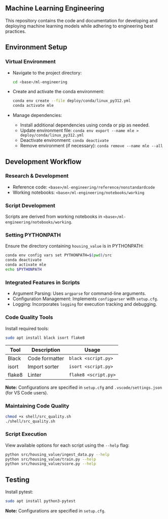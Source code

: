 ## Machine Learning Engineering

This repository contains the code and documentation for developing and deploying machine learning models while adhering to engineering best practices.

## Environment Setup

### Virtual Environment

- Navigate to the project directory:
  ```bash
  cd <base>/ml-engineering
  ```

- Create and activate the conda environment:
  ```bash
  conda env create --file deploy/conda/linux_py312.yml
  conda activate mle
  ```

- Manage dependencies:
  - Install additional dependencies using conda or pip as needed.
  - Update environment file: `conda env export --name mle > deploy/conda/linux_py312.yml`
  - Deactivate environment: `conda deactivate`
  - Remove environment (if necessary): `conda remove --name mle --all`

## Development Workflow

### Research & Development

- Reference code: `<base>/ml-engineering/reference/nonstandardcode`
- Working notebooks: `<base>/ml-engineering/notebooks/working`

### Script Development

Scripts are derived from working notebooks in `<base>/ml-engineering/notebooks/working`.

### Setting PYTHONPATH

Ensure the directory containing `housing_value` is in PYTHONPATH:
```bash
conda env config vars set PYTHONPATH=$(pwd)/src
conda deactivate
conda activate mle
echo $PYTHONPATH
```

### Integrated Features in Scripts

- Argument Parsing: Uses `argparse` for command-line arguments.
- Configuration Management: Implements `configparser` with `setup.cfg`.
- Logging: Incorporates `logging` for execution tracking and debugging.

### Code Quality Tools

Install required tools:
```bash
sudo apt install black isort flake8
```

| Tool   | Description     | Usage             |
|--------|-----------------|-------------------|
| Black  | Code formatter  | `black <script.py>` |
| isort  | Import sorter   | `isort <script.py>` |
| flake8 | Linter          | `flake8 <script.py>` |

**Note:** Configurations are specified in `setup.cfg` and `.vscode/settings.json` (for VS Code users).

### Maintaining Code Quality

```bash
chmod +x shell/src_quality.sh
./shell/src_quality.sh
```

### Script Execution

View available options for each script using the `--help` flag:
```bash
python src/housing_value/ingest_data.py --help
python src/housing_value/train.py --help
python src/housing_value/score.py --help
```

## Testing 

Install pytest:
```bash
sudo apt install python3-pytest
```

**Note:** Configurations are specified in `setup.cfg`.